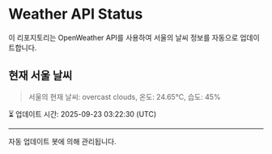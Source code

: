 
# Weather API Status

이 리포지토리는 OpenWeather API를 사용하여 서울의 날씨 정보를 자동으로 업데이트합니다.

## 현재 서울 날씨
> 서울의 현재 날씨: overcast clouds, 온도: 24.65°C, 습도: 45%

⏳ 업데이트 시간: 2025-09-23 03:22:30 (UTC)

---
자동 업데이트 봇에 의해 관리됩니다.
